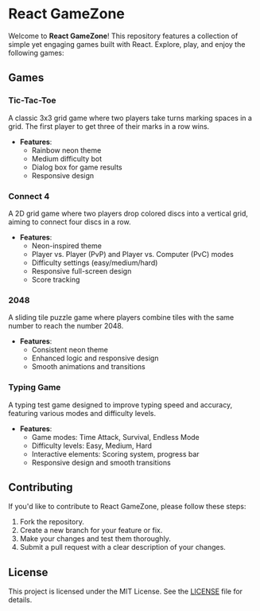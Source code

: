 # React GameZone

Welcome to **React GameZone**! This repository features a collection of simple yet engaging games built with React. Explore, play, and enjoy the following games:

## Games

### Tic-Tac-Toe

A classic 3x3 grid game where two players take turns marking spaces in a grid. The first player to get three of their marks in a row wins.

- **Features**:
  - Rainbow neon theme
  - Medium difficulty bot
  - Dialog box for game results
  - Responsive design

### Connect 4

A 2D grid game where two players drop colored discs into a vertical grid, aiming to connect four discs in a row.

- **Features**:
  - Neon-inspired theme
  - Player vs. Player (PvP) and Player vs. Computer (PvC) modes
  - Difficulty settings (easy/medium/hard)
  - Responsive full-screen design
  - Score tracking

### 2048

A sliding tile puzzle game where players combine tiles with the same number to reach the number 2048.

- **Features**:
  - Consistent neon theme
  - Enhanced logic and responsive design
  - Smooth animations and transitions

### Typing Game

A typing test game designed to improve typing speed and accuracy, featuring various modes and difficulty levels.

- **Features**:
  - Game modes: Time Attack, Survival, Endless Mode
  - Difficulty levels: Easy, Medium, Hard
  - Interactive elements: Scoring system, progress bar
  - Responsive design and smooth transitions

## Contributing

If you'd like to contribute to React GameZone, please follow these steps:

1. Fork the repository.
2. Create a new branch for your feature or fix.
3. Make your changes and test them thoroughly.
4. Submit a pull request with a clear description of your changes.

## License

This project is licensed under the MIT License. See the [LICENSE](LICENSE) file for details.
